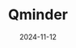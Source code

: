 ---  
layout: startup_page  
title: "Qminder"  
id: "qminder.com"  
permalink: "/qminderqminder.com11122024/"  
website: "https://www.qminder.com/"  
funding_round: "Seed"  
funding_amount: "€3M"  
investors: "Practica Capital, Metaplanet, BADideas.fund, angel investors from Toggl, Veriff, Pipedrive, Wise, and Twilio"  
about: "Qminder is a customer service flow management platform that automates key customer service touchpoints in physical locations, guiding visitors seamlessly from welcome to service. Its platform provides real-time insights to improve wait and service times, offering comprehensive reporting for data-informed decisions. Qminder helps businesses optimize resource planning, gather visitor data, and analyze service patterns, moving beyond queue management to address service flow management."  
markets: "Customer Service, Queue Management, Software"  
hq: "London, England, United Kingdom"  
founded_year: "2011"  
linkedin: "https://uk.linkedin.com/company/qminder"  
twitter: ""  
instagram: ""  
facebook: "http://www.facebook.com/QMinder"  
crunchbase: "https://www.crunchbase.com/organization/qminder"  
pitchbook: ""  

date_display: "12-Nov-2024"  
date: "2024-11-12"

# SEO Optimization  
meta_title: "Qminder - Seed Funding (€3M)"  
meta_description: "Qminder, Qminder is a customer service flow management platform that automates key customer service touchpoints in physical locations, guiding visitors seamles..."  
meta_keywords: "Qminder, Customer Service, Queue Management, Software, Seed funding"  
canonical_url: "https://startup.projectstartups.com/qminderqminder.com11122024/"  
---